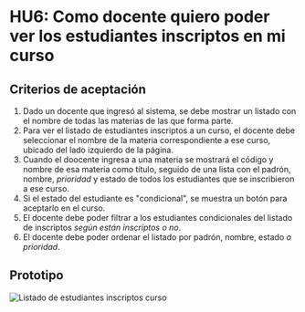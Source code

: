 # HU6: Como docente quiero poder ver los estudiantes inscriptos en mi curso

## Criterios de aceptación
1. Dado un docente que ingresó al sistema, se debe mostrar un listado con el nombre de todas las materias de las que forma parte.
2. Para ver el listado de estudiantes inscriptos a un curso, el docente debe seleccionar el nombre de la materia correspondiente a ese curso, ubicado del lado izquierdo de la página.
3. Cuando el doocente ingresa a una materia se mostrará el código y nombre de esa materia como título, seguido de una lista con el padrón, nombre, *prioridad* y estado de todos los estudiantes que se inscribieron a ese curso.
4. Si el estado del estudiante es "condicional", se muestra un botón para aceptarlo en el curso.
6. El docente debe poder filtrar a los estudiantes condicionales del listado de inscriptos *según están inscriptos o no*.
7. El docente debe poder ordenar el listado por padrón, nombre, estado *o prioridad*.

	

## Prototipo

![Listado de estudiantes inscriptos curso](./prototipos/listado_inscriptos.png)
